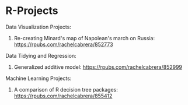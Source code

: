 # R-Projects

Data Visualization Projects:
1) Re-creating Minard's map of Napolean's march on Russia: https://rpubs.com/rachelcabrera/852773

Data Tidying and Regression:
1) Generalized additive model: https://rpubs.com/rachelcabrera/852999

Machine Learning Projects:
1) A comparison of R decision tree packages: https://rpubs.com/rachelcabrera/855412
